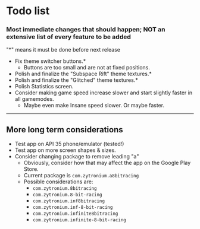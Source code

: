 # Todo list
### Most immediate changes that should happen; **NOT** an extensive list of every feature to be added
"*" means it must be done before next release

- Fix theme switcher buttons.*
  - Buttons are too small and are not at fixed positions.
- Polish and finalize the "Subspace Rift" theme textures.*
- Polish and finalize the "Glitched" theme textures.*
- Polish Statistics screen.
- Consider making game speed increase slower and start slightly faster in all gamemodes.
  - Maybe even make Insane speed slower. Or maybe faster.

-----

## More long term considerations
- Test app on API 35 phone/emulator (tested!)
- Test app on more screen shapes & sizes.
- Consider changing package to remove leading "a"
  - Obviously, consider how that may affect the app on the Google Play Store.
  - Current package is `com.zytronium.a8bitracing`
  - Possible considerations are:
    - `com.zytronium.8bitracing`
    - `com.zytronium.8-bit-racing`
    - `com.zytronium.inf8bitracing`
    - `com.zytronium.inf-8-bit-racing`
    - `com.zytronium.infinite8bitracing`
    - `com.zytronium.infinite-8-bit-racing`